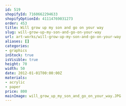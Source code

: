 ```yaml
---
id: 519
shopifyId: 7160662294633
shopifyOptionId: 41114769031273
order: 453
title: Will grow up my son and go on your way
slug: will-grow-up-my-son-and-go-on-your-way
url: art-works/will-grow-up-my-son-and-go-on-your-way
aliases: []
categories:
- graphics
inStock: true
isVisible: true
height: 70
width: 50
date: 2012-01-01T00:00:00Z
materials:
- acrylic
- paper
price: 800
mainImage: will_grow_up_my_son_and_go_on_your_way.JPG
---
```

